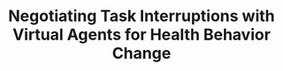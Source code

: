 ---
name: "Negotiating Task Interruptions With Virtual Agents"
title: "Negotiating Task Interruptions with Virtual Agents for Health Behavior Change"
project: null
event: "Autonomous Agents and Multi-Agent Systems (AAMAS) '08."
authors:
- name: "Bickmore, T.."
- name: "Mauer, D.."
- name: "Crespo, F.."
- name: "Brown, T.."
year: 2008
resources:
- name: "aamas08"
  src: "aamas08.pdf"
external_url: null
draft: false
---